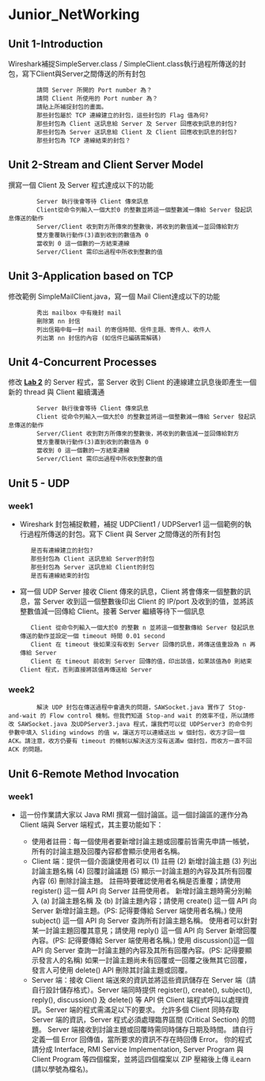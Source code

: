 # Junior_NetWorking



## Unit 1-Introduction
   Wireshark補捉SimpleServer.class / SimpleClient.class執行過程所傳送的封包，寫下Client與Server之間傳送的所有封包

            請問 Server 所開的 Port number 為？
            請問 Client 所使用的 Port number 為？
            請貼上所補捉封包的畫面。
            那些封包屬於 TCP 連線建立的封包，這些封包的 Flag 值為何?
            那些封包為 Client 送訊息給 Server 及 Server 回應收到訊息的封包?
            那些封包為 Server 送訊息給 Client 及 Client 回應收到訊息的封包?
            那些封包為 TCP 連線結束的封包？
            
## Unit 2-Stream and Client Server Model
   撰寫一個 Client 及 Server 程式達成以下的功能

            Server 執行後會等待 Client 傳來訊息
            Client從命令列輸入一個大於0 的整數並將這一個整數減一傳給 Server 發起訊息傳送的動作
            Server/Client 收到對方所傳來的整數後，將收到的數值減一並回傳給對方
            雙方重覆執行動作(3)直到收到的數值為 0
            當收到 0 這一個數的一方結束連線
            Server/Client 需印出過程中所收到整數的值
            
## Unit 3-Application based on TCP
   修改範例 SimpleMailClient.java，寫一個 Mail Client達成以下的功能
   
            秀出 mailbox 中有幾封 mail
            刪除第 nn 封信
            列出信箱中每一封 mail 的寄信時間、信件主題、寄件人、收件人
            列出第 nn 封信的內容 (如信件已編碼需解碼)
            
## Unit 4-Concurrent Processes
   修改 [__Lab 2__](https://github.com/Pinganan/Junior_NetWorking/blob/main/README.md#unit-2-stream-and-client-server-model) 的 Server 程式，當 Server 收到 Client 的連線建立訊息後即產生一個新的 thread 與 Client 繼續溝通
   
            Server 執行後會等待 Client 傳來訊息
            Client 從命令列輸入一個大於0 的整數並將這一個整數減一傳給 Server 發起訊息傳送的動作
            Server/Client 收到對方所傳來的整數後，將收到的數值減一並回傳給對方
            雙方重覆執行動作(3)直到收到的數值為 0
            當收到 0 這一個數的一方結束連線
            Server/Client 需印出過程中所收到整數的值

## Unit 5 - UDP

   ### week1
   
   - Wireshark 封包補捉軟體，補捉 UDPClient1 / UDPServer1 這一個範例的執行過程所傳送的封包。寫下 Client 與 Server 之間傳送的所有封包

            是否有連線建立的封包?
            那些封包為 Client 送訊息給 Server的封包
            那些封包為 Server 送訊息給 Client的封包
            是否有連線結束的封包
   - 寫一個 UDP Server 接收 Client 傳來的訊息，Client 將會傳來一個整數的訊息，當 Server 收到這一個整數後印出 Client 的 IP/port 及收到的值，並將該整數值減一回傳給 Client。接著 Server 繼續等待下一個訊息
   
            Client 從命令列輸入一個大於0 的整數 n 並將這一個整數傳給 Server 發起訊息傳送的動作並設定一個 timeout 時間 0.01 second
            Client 在 timeout 後如果沒有收到 Server 回傳的訊息，將傳送值重設為 n 再傳給 Server
            Client 在 timeout 前收到 Server 回傳的值，印出該值，如果該值為0 則結束 Client 程式，否則直接將該值再傳送給 Server
            
   ### week2
   
            解決 UDP 封包在傳送過程中會遺失的問題，SAWSocket.java 實作了 Stop-and-wait 的 Flow control 機制。但我們知道 Stop-and wait 的效率不佳，所以請修改 SAWSocket.java 及UDPServer3.java 程式，讓我們可以從 UDPServer3 的命令列參數中填入 Sliding windows 的值 w，讓送方可以連續送出 w 個封包，收方才回一個 ACK。請注意，收方仍要有 timeout 的機制以解決送方沒有送滿w 個封包，而收方一直不回 ACK 的問題。
            
## Unit 6-Remote Method Invocation
   
   ### week1
   
   - 這一份作業請大家以 Java RMI 撰寫一個討論區。這一個討論區的運作分為 Client 端與 Server 端程式，其主要功能如下：

      - 使用者註冊：每一個使用者要新增討論主題或回覆前皆需先申請一帳號，所有的討論主題及回覆內容都會顯示使用者名稱。
      - Client 端：提供一個介面讓使用者可以 (1) 註冊 (2) 新增討論主題 (3) 列出討論主題名稱 (4) 回覆討論議題 (5) 顯示一討論主題的內容及其所有回覆內容 (6) 刪除討論主題。
                  註冊時要確認使用者名稱是否重覆；請使用 register() 這一個 API 向 Server 註冊使用者。
                  新增討論主題時需分別輸入 (a) 討論主題名稱 及 (b) 討論主題內容；請使用 create() 這一個 API 向 Server 新增討論主題。(PS: 記得要傳給 Server 端使用者名稱。)
                  使用 subject() 這一個 API 向 Server 查詢所有討論主題名稱。
                  使用者可以針對某一討論主題回覆其意見；請使用 reply() 這一個 API 向 Server 新增回覆內容。(PS: 記得要傳給 Server 端使用者名稱。)
                  使用 discussion()這一個 API 向 Server 查詢一討論主題的內容及其所有回覆內容。(PS: 記得要顯示發言人的名稱)
                  如果一討論主題尚未有回覆或一回覆之後無其它回覆，發言人可使用 delete() API 刪除其討論主題或回覆。
      - Server 端：接收 Client 端送來的資訊並將這些資訊儲存在 Server 端（請自行設計儲存格式）。Server 端同時提供 register(), create(), subject(), reply(), discussion() 及 delete() 等 API 供 Client 端程式呼叫以處理資訊。Server 端的程式需滿足以下的要求。
                  允許多個 Client 同時存取 Server 端的資訊，Server 程式必須處理臨界區間 (Critical Section) 的問題。
                  Server 端接收到討論主題或回覆時需同時儲存日期及時間。
                  請自行定義一個 Error 回傳值，當所要求的資訊不存在時回傳 Error。
                  你的程式請分成 Interface, RMI Service Implementation, Server Program 與 Client Program 等四個檔案，並將這四個檔案以 ZIP 壓縮後上傳 iLearn (請以學號為檔名)。
